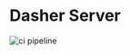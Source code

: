 # Dasher Server

![ci pipeline](https://github.com/flohansen/dasher-server/actions/workflows/main.yml/badge.svg)